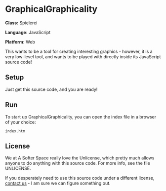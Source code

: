 # GraphicalGraphicality

**Class:** Spielerei

**Language:** JavaScript

**Platform:** Web

This wants to be a tool for creating interesting graphics - however, it is a very low-level tool, and wants to be played with directly inside its JavaScript source code!

## Setup

Just get this source code, and you are ready!

## Run

To start up GraphicalGraphicality, you can open the index file in a browser of your choice:

```
index.htm
```

## License

We at A Softer Space really love the Unlicense, which pretty much allows anyone to do anything with this source code.
For more info, see the file UNLICENSE.

If you desperately need to use this source code under a different license, [contact us](mailto:moya@asofterspace.com) - I am sure we can figure something out.